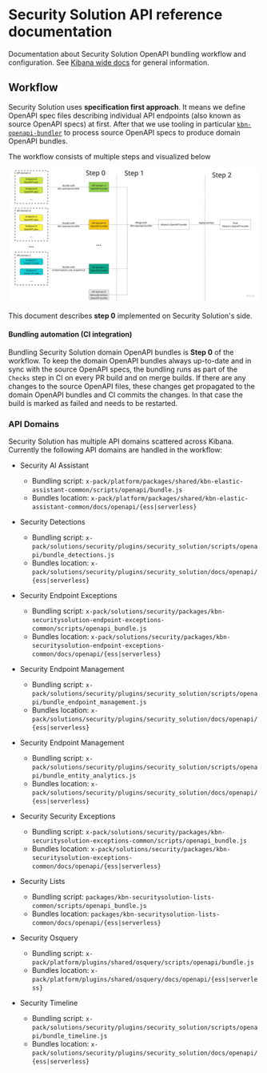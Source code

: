 # Security Solution API reference documentation

Documentation about Security Solution OpenAPI bundling workflow and configuration. See [Kibana wide docs](../../../../../../../oas_docs/README.md) for general information.

## Workflow

Security Solution uses **specification first approach**. It means we define OpenAPI spec files describing individual API endpoints (also known as source OpenAPI specs) at first. After that we use tooling in particular [`kbn-openapi-bundler`](../../../../../../../packages/kbn-openapi-bundler/README.md) to process source OpenAPI specs to produce domain OpenAPI bundles.

The workflow consists of multiple steps and visualized below

![workflow diagram](workflow.png)

This document describes **step 0** implemented on Security Solution's side.

#### Bundling automation (CI integration)

Bundling Security Solution domain OpenAPI bundles is **Step 0** of the workflow. To keep the domain OpenAPI bundles always up-to-date and in sync with the source OpenAPI specs, the bundling runs as part of the `Checks` step in CI on every PR build and on merge builds. If there are any changes to the source OpenAPI files, these changes get propagated to the domain OpenAPI bundles and CI commits the changes. In that case the build is marked as failed and needs to be restarted.

### API Domains

Security Solution has multiple API domains scattered across Kibana. Currently the following API domains are handled in the workflow:

- Security AI Assistant

  - Bundling script: `x-pack/platform/packages/shared/kbn-elastic-assistant-common/scripts/openapi/bundle.js`
  - Bundles location: `x-pack/platform/packages/shared/kbn-elastic-assistant-common/docs/openapi/{ess|serverless}`

- Security Detections

  - Bundling script: `x-pack/solutions/security/plugins/security_solution/scripts/openapi/bundle_detections.js`
  - Bundles location: `x-pack/solutions/security/plugins/security_solution/docs/openapi/{ess|serverless}`

- Security Endpoint Exceptions

  - Bundling script: `x-pack/solutions/security/packages/kbn-securitysolution-endpoint-exceptions-common/scripts/openapi_bundle.js`
  - Bundles location: `x-pack/solutions/security/packages/kbn-securitysolution-endpoint-exceptions-common/docs/openapi/{ess|serverless}`

- Security Endpoint Management

  - Bundling script: `x-pack/solutions/security/plugins/security_solution/scripts/openapi/bundle_endpoint_management.js`
  - Bundles location: `x-pack/solutions/security/plugins/security_solution/docs/openapi/{ess|serverless}`

- Security Endpoint Management

  - Bundling script: `x-pack/solutions/security/plugins/security_solution/scripts/openapi/bundle_entity_analytics.js`
  - Bundles location: `x-pack/solutions/security/plugins/security_solution/docs/openapi/{ess|serverless}`

- Security Security Exceptions

  - Bundling script: `x-pack/solutions/security/packages/kbn-securitysolution-exceptions-common/scripts/openapi_bundle.js`
  - Bundles location: `x-pack/solutions/security/packages/kbn-securitysolution-exceptions-common/docs/openapi/{ess|serverless}`

- Security Lists

  - Bundling script: `packages/kbn-securitysolution-lists-common/scripts/openapi_bundle.js`
  - Bundles location: `packages/kbn-securitysolution-lists-common/docs/openapi/{ess|serverless}`

- Security Osquery

  - Bundling script: `x-pack/platform/plugins/shared/osquery/scripts/openapi/bundle.js`
  - Bundles location: `x-pack/platform/plugins/shared/osquery/docs/openapi/{ess|serverless}`

- Security Timeline

  - Bundling script: `x-pack/solutions/security/plugins/security_solution/scripts/openapi/bundle_timeline.js`
  - Bundles location: `x-pack/solutions/security/plugins/security_solution/docs/openapi/{ess|serverless}`
